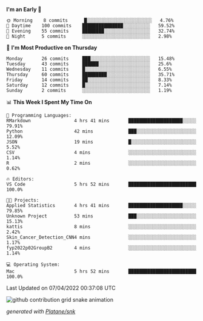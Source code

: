 <!--START_SECTION:waka-->
**I'm an Early 🐤** 

```text
🌞 Morning    8 commits      █░░░░░░░░░░░░░░░░░░░░░░░░   4.76% 
🌆 Daytime    100 commits    ███████████████░░░░░░░░░░   59.52% 
🌃 Evening    55 commits     ████████░░░░░░░░░░░░░░░░░   32.74% 
🌙 Night      5 commits      ░░░░░░░░░░░░░░░░░░░░░░░░░   2.98%

```
📅 **I'm Most Productive on Thursday** 

```text
Monday       26 commits     ███░░░░░░░░░░░░░░░░░░░░░░   15.48% 
Tuesday      43 commits     ██████░░░░░░░░░░░░░░░░░░░   25.6% 
Wednesday    11 commits     █░░░░░░░░░░░░░░░░░░░░░░░░   6.55% 
Thursday     60 commits     █████████░░░░░░░░░░░░░░░░   35.71% 
Friday       14 commits     ██░░░░░░░░░░░░░░░░░░░░░░░   8.33% 
Saturday     12 commits     █░░░░░░░░░░░░░░░░░░░░░░░░   7.14% 
Sunday       2 commits      ░░░░░░░░░░░░░░░░░░░░░░░░░   1.19%

```


📊 **This Week I Spent My Time On** 

```text
💬 Programming Languages: 
RMarkdown                4 hrs 41 mins       ████████████████████░░░░░   79.91% 
Python                   42 mins             ███░░░░░░░░░░░░░░░░░░░░░░   12.09% 
JSON                     19 mins             █░░░░░░░░░░░░░░░░░░░░░░░░   5.52% 
CSV                      4 mins              ░░░░░░░░░░░░░░░░░░░░░░░░░   1.14% 
R                        2 mins              ░░░░░░░░░░░░░░░░░░░░░░░░░   0.62%

🔥 Editors: 
VS Code                  5 hrs 52 mins       █████████████████████████   100.0%

🐱‍💻 Projects: 
Applied Statistics       4 hrs 41 mins       ████████████████████░░░░░   79.85% 
Unknown Project          53 mins             ███░░░░░░░░░░░░░░░░░░░░░░   15.13% 
kattis                   8 mins              ░░░░░░░░░░░░░░░░░░░░░░░░░   2.42% 
Skin_Cancer_Detection_CNN4 mins              ░░░░░░░░░░░░░░░░░░░░░░░░░   1.17% 
fyp2022p02GroupB2        4 mins              ░░░░░░░░░░░░░░░░░░░░░░░░░   1.14%

💻 Operating System: 
Mac                      5 hrs 52 mins       █████████████████████████   100.0%

```


 Last Updated on 07/04/2022 00:37:08 UTC
<!--END_SECTION:waka-->


<!--Snake Game-->
![github contribution grid snake animation](https://raw.githubusercontent.com/viggo-gascou/viggo-gascou/output/github-contribution-grid-snake.svg)

_generated with [Platane/snk](https://github.com/Platane/snk)_
<!--Snake Game-->

